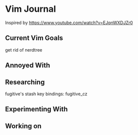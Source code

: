 Vim Journal
===

Inspired by https://www.youtube.com/watch?v=EJqnWXDJZr0


Current Vim Goals
---
get rid of nerdtree

Annoyed With
---


Researching
---
fugitive's stash key bindings: fugitive_cz


Experimenting With
---


Working on
---
